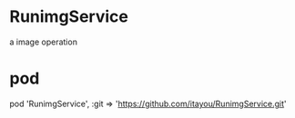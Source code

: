 # RunimgService
a image operation

# pod 
pod 'RunimgService', :git => 'https://github.com/itayou/RunimgService.git'
